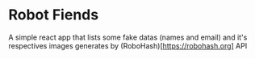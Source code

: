 # Robot Fiends
A simple react app that lists some fake datas (names and email) and it's respectives images generates by (RoboHash)[https://robohash.org] API